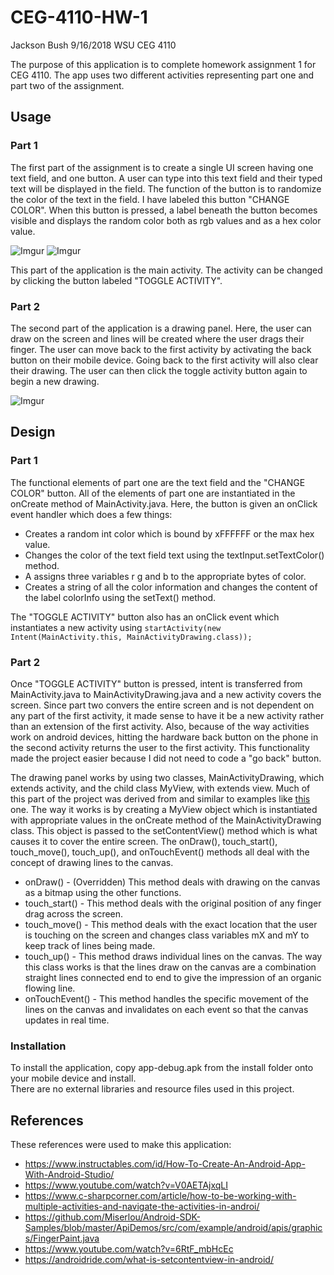 # CEG-4110-HW-1
Jackson Bush
9/16/2018
WSU CEG 4110

The purpose of this application is to complete homework assignment 1 for CEG 4110. The app uses two different activities representing part one and part two of the assignment. 

## Usage
### Part 1

The first part of the assignment is to create a single UI screen having one text field, and one button. A user can type into this text field and their typed text will be displayed in the field. The function of the button is to randomize the color of the text in the field. I have labeled this button "CHANGE COLOR". When this button is pressed, a label beneath the button becomes visible and displays the random color both as rgb values and as a hex color value. 

![Imgur](https://i.imgur.com/SkqW1p1.png "Part 1") 
![Imgur](https://i.imgur.com/POmOe7l.png "Part 1")

This part of the application is the main activity. The activity can be changed by clicking the button labeled "TOGGLE ACTIVITY".

### Part 2

The second part of the application is a drawing panel. Here, the user can draw on the screen and lines will be created where the user drags their finger. The user can move back to the first activity by activating the back button on their mobile device. Going back to the first activity will also clear their drawing. The user can then click the toggle activity button again to begin a new drawing. 

![Imgur]( https://i.imgur.com/SJLBH11.png "Part 2")

## Design
### Part 1

The functional elements of part one are the text field and the "CHANGE COLOR" button. All of the elements of part one are instantiated in the onCreate method of MainActivity.java. Here, the button is given an onClick event handler which does a few things:
* Creates a random int color which is bound by xFFFFFF or the max hex value.
* Changes the color of the text field text using the textInput.setTextColor() method.
* A assigns three variables r g and b to the appropriate bytes of color.
* Creates a string of all the color information and changes the content of the label colorInfo using the setText() method. 

The "TOGGLE ACTIVITY" button also has an onClick event which instantiates a new activity using `startActivity(new Intent(MainActivity.this, MainActivityDrawing.class));`


### Part 2

Once "TOGGLE ACTIVITY" button is pressed, intent is transferred from MainActivity.java to MainActivityDrawing.java and a new activity covers the screen. Since part two convers the entire screen and is not dependent on any part of the first activity, it made sense to have it be a new activity rather than an extension of the first activity. Also, because of the way activities work on android devices, hitting the hardware back button on the phone in the second activity returns the user to the first activity. This functionality made the project easier because I did not need to code a "go back" button. 

The drawing panel works by using two classes, MainActivityDrawing, which extends activity, and the child class MyView, with extends view. Much of this part of the project was derived from and similar to examples like [this](https://github.com/Miserlou/Android-SDK-Samples/blob/master/ApiDemos/src/com/example/android/apis/graphics/FingerPaint.java) one. The way it works is by creating a MyView object which is instantiated with appropriate values in the onCreate method of the MainActivityDrawing class. This object is passed to the setContentView() method which is what causes it to cover the entire screen. The onDraw(), touch_start(), touch_move(), touch_up(), and onTouchEvent() methods all deal with the concept of drawing lines to the canvas. 
* onDraw() - (Overridden) This method deals with drawing on the canvas as a bitmap using the other functions.
* touch_start() - This method deals with the original position of any finger drag across the screen.
* touch_move() - This method deals with the exact location that the user is touching on the screen and changes class variables mX and mY to keep track of lines being made.
* touch_up() - This method draws individual lines on the canvas. The way this class works is that the lines draw on the canvas are a combination straight lines connected end to end to give the impression of an organic flowing line.
* onTouchEvent() - This method handles the specific movement of the lines on the canvas and invalidates on each event so that the canvas updates in real time.


### Installation 

To install the application, copy app-debug.apk from the install folder onto your mobile device and install.  
There are no external libraries and resource files used in this project. 

## References 
These references were used to make this application:
* https://www.instructables.com/id/How-To-Create-An-Android-App-With-Android-Studio/
* https://www.youtube.com/watch?v=V0AETAjxqLI
* https://www.c-sharpcorner.com/article/how-to-be-working-with-multiple-activities-and-navigate-the-activities-in-androi/
* https://github.com/Miserlou/Android-SDK-Samples/blob/master/ApiDemos/src/com/example/android/apis/graphics/FingerPaint.java
* https://www.youtube.com/watch?v=6RtF_mbHcEc
* https://androidride.com/what-is-setcontentview-in-android/
